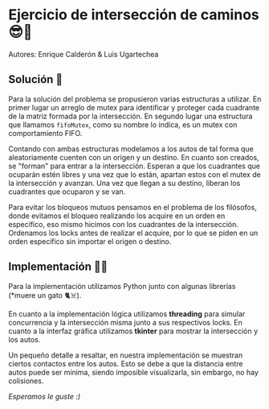 # Ejercicio de intersección de caminos 😎🐧

Autores: Enrique Calderón & Luis Ugartechea

## Solución 🤨

Para la solución del problema se propusieron varias estructuras a utilizar. En primer lugar un arreglo de mutex para identificar y proteger cada cuadrante de la matriz formada por la intersección. En segundo lugar una estructura que llamamos `fifoMutex`, como su nombre lo indica, es un mutex con comportamiento FIFO.

Contando con ambas estructuras modelamos a los autos de tal forma que aleatoriamente cuenten con un origen y un destino. En cuanto son creados, se "forman" para entrar a la intersección. Esperan a que los cuadrantes que ocuparán estén libres y una vez que lo están, apartan estos con el mutex de la intersección y avanzan. Una vez que llegan a su destino, liberan los cuadrantes que ocuparon y se van.

Para evitar los bloqueos mutuos pensamos en el problema de los filósofos, donde evitamos el bloqueo realizando los acquire en un orden en específico, eso mismo hicimos con los cuadrantes de la intersección. Ordenamos los locks antes de realizar el acquire, por lo que se piden en un orden específico sin importar el origen o destino.

## Implementación 🤙🐤


Para la implementación utilizamos Python junto con algunas librerías (*muere un gato 🐈☠️).

En cuanto a la implementación lógica utilizamos **threading** para simular concurrencia y la intersección misma junto a sus respectivos locks. En cuanto a la interfaz gráfica utilizamos **tkinter** para mostrar la intersección y los autos.

Un pequeño detalle a resaltar, en nuestra implementación se muestran ciertos contactos entre los autos. Esto se debe a que la distancia entre autos puede ser mínima, siendo imposible visualizarla, sin embargo, no hay colisiones.

_Esperamos le guste :)_


